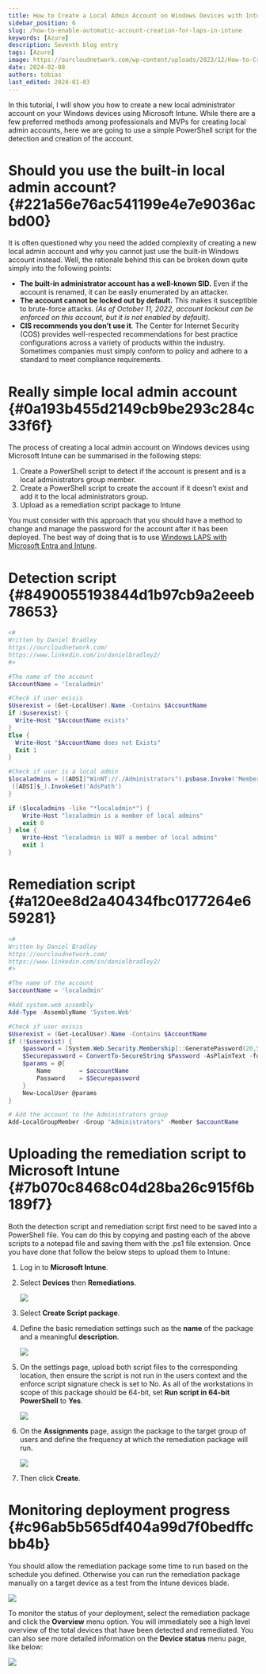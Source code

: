 ```yaml
---
title: How to Create a Local Admin Account on Windows Devices with Intune
sidebar_position: 6
slug: /how-to-enable-automatic-account-creation-for-laps-in-intune
keywords: [Azure]
description: Seventh blog entry
tags: [Azure]
image: https://ourcloudnetwork.com/wp-content/uploads/2023/12/How-to-Create-a-Local-Admin-Account-on-Windows-Devices-with-Intune.png
date: 2024-02-08
authors: tobias
last_edited: 2024-01-03
---
```




In this tutorial, I will show you how to create a new local administrator account on your Windows devices using Microsoft Intune. While there are a few preferred methods among professionals and MVPs for creating local admin accounts, here we are going to use a simple PowerShell script for the detection and creation of the account.


# **Should you use the built-in local admin account?** {#221a56e76ac541199e4e7e9036acbd00}


It is often questioned why you need the added complexity of creating a new local admin account and why you cannot just use the built-in Windows account instead. Well, the rationale behind this can be broken down quite simply into the following points:

- **The built-in administrator account has a well-known SID.** Even if the account is renamed, it can be easily enumerated by an attacker.
- **The account cannot be locked out by default.** This makes it susceptible to brute-force attacks. _(As of October 11, 2022, account lockout can be enforced on this account, but it is not enabled by default)_.
- **CIS recommends you don’t use it**. The Center for Internet Security (COS) provides well-respected recommendations for best practice configurations across a variety of products within the industry. Sometimes companies must simply conform to policy and adhere to a standard to meet compliance requirements.

# **Really simple local admin account** {#0a193b455d2149cb9be293c284c33f6f}


The process of creating a local admin account on Windows devices using Microsoft Intune can be summarised in the following steps:

1. Create a PowerShell script to detect if the account is present and is a local administrators group member.
2. Create a PowerShell script to create the account if it doesn’t exist and add it to the local administrators group.
3. Upload as a remediation script package to Intune

You must consider with this approach that you should have a method to change and manage the password for the account after it has been deployed. The best way of doing that is to use [Windows LAPS with Microsoft Entra and Intune](https://ourcloudnetwork.com/how-to-deploy-microsoft-entra-laps-with-intune-step-by-step/).


# **Detection script** {#8490055193844d1b97cb9a2eeeb78653}


```powershell
<#
Written by Daniel Bradley
https://ourcloudnetwork.com/
https://www.linkedin.com/in/danielbradley2/
#>

#The name of the account
$AccountName = 'localadmin'

#Check if user exisis
$Userexist = (Get-LocalUser).Name -Contains $AccountName
if ($userexist) {
  Write-Host "$AccountName exists"
}
Else {
  Write-Host "$AccountName does not Exists"
  Exit 1
}

#Check if user is a local admin
$localadmins = ([ADSI]"WinNT://./Administrators").psbase.Invoke('Members') | % {
 ([ADSI]$_).InvokeGet('AdsPath')
}

if ($localadmins -like "*localadmin*") {
    Write-Host "localadmin is a member of local admins"
    exit 0
} else {
    Write-Host "localadmin is NOT a member of local admins"
    exit 1
}
```


# **Remediation script** {#a120ee8d2a40434fbc0177264e659281}


```powershell
<#
Written by Daniel Bradley
https://ourcloudnetwork.com/
https://www.linkedin.com/in/danielbradley2/
#>

#The name of the account
$accountName = 'localadmin'

#Add system.web assembly
Add-Type -AssemblyName 'System.Web'

#Check if user exisis
$Userexist = (Get-LocalUser).Name -Contains $AccountName
if (!$userexist) {
    $password = [System.Web.Security.Membership]::GeneratePassword(20,5)
    $Securepassword = ConvertTo-SecureString $Password -AsPlainText -force
    $params = @{
        Name        = $accountName
        Password    = $Securepassword
    }
    New-LocalUser @params
}

# Add the account to the Administrators group
Add-LocalGroupMember -Group "Administrators" -Member $accountName
```


# **Uploading the remediation script to Microsoft Intune** {#7b070c8468c04d28ba26c915f6b189f7}


Both the detection script and remediation script first need to be saved into a PowerShell file. You can do this by copying and pasting each of the above scripts to a notepad file and saving them with the .ps1 file extension. Once you have done that follow the below steps to upload them to Intune:

1. Log in to **Microsoft Intune**.
2. Select **Devices** then **Remediations**.

	![](./2087523864.png)

3. Select **Create Script package**.
4. Define the basic remediation settings such as the **name** of the package and a meaningful **description**.

	![](./1650708964.png)

5. On the settings page, upload both script files to the corresponding location, then ensure the script is not run in the users context and the enforce script signature check is set to No. As all of the workstations in scope of this package should be 64-bit, set **Run script in 64-bit PowerShell** to **Yes**.

	![](./99030132.png)

1. On the **Assignments** page, assign the package to the target group of users and define the frequency at which the remediation package will run.

	![](./1559781962.png)

2. Then click **Create**.

# **Monitoring deployment progress** {#c96ab5b565df404a99d7f0bedffcbb4b}


You should allow the remediation package some time to run based on the schedule you defined. Otherwise you can run the remediation package manually on a target device as a test from the Intune devices blade.


![](./1940650662.png)


To monitor the status of your deployment, select the remediation package and click the **Overview** menu option. You will immediately see a high level overview of the total devices that have been detected and remediated. You can also see more detailed information on the **Device status** menu page, like below:


![](./1550846755.png)


